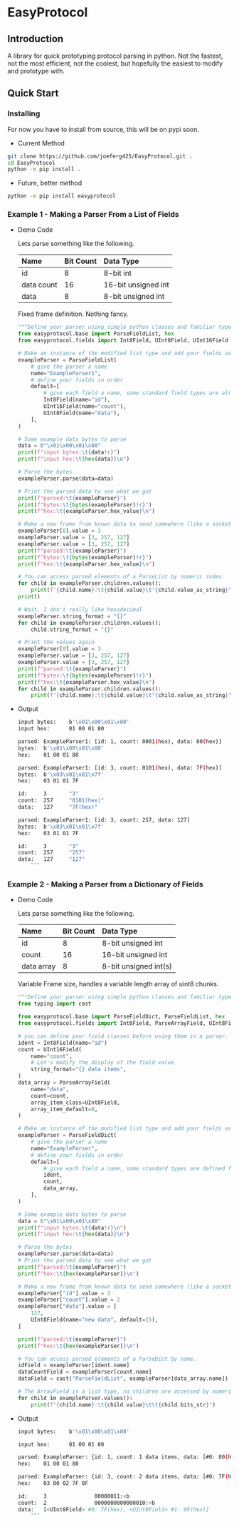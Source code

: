 # EasyProtocol

## Introduction

A library for quick prototyping protocol parsing in python. Not the fastest, not the most efficient, not the coolest, but hopefully the easiest to modify and prototype with.

## Quick Start

### Installing

For now you have to install from source, this will be on pypi soon.

- Current Method

```bash
git clone https://github.com/joeferg425/EasyProtocol.git .
cd EasyProtocol
python -m pip install .
```

- Future, better method

```bash
python -m pip install easyprotocol
```

### Example 1 - Making a Parser From a List of Fields

- Demo Code

    Lets parse something like the following.

    | Name       | Bit Count | Data Type           |
    |:--         |:--        |:--                  |
    | id         | 8         | 8-bit int           |
    | data count | 16        | 16-bit unsigned int |
    | data       | 8         | 8-bit unsigned int  |

    Fixed frame definition. Nothing fancy.

    ```python
    """Define your parser using simple python classes and familiar types."""
    from easyprotocol.base import ParseFieldList, hex
    from easyprotocol.fields import Int8Field, UInt8Field, UInt16Field

    # Make an instance of the modified list type and add your fields as the list items.
    exampleParser = ParseFieldList(
        # give the parser a name
        name="ExampleParser1",
        # define your fields in order
        default=[
            # give each field a name, some standard field types are already defined.
            Int8Field(name="id"),
            UInt16Field(name="count"),
            UInt8Field(name="data"),
        ],
    )

    # Some example data bytes to parse
    data = b"\x01\x00\x01\x80"
    print(f"input bytes:\t{data!r}")
    print(f"input hex:\t{hex(data)}\n")

    # Parse the bytes
    exampleParser.parse(data=data)

    # Print the parsed data to see what we got
    print(f"parsed:\t{exampleParser}")
    print(f"bytes:\t{bytes(exampleParser)!r}")
    print(f"hex:\t{exampleParser.hex_value}\n")

    # Make a new frame from known data to send somewhere (like a socket)
    exampleParser[0].value = 3
    exampleParser.value = [3, 257, 127]
    exampleParser.value = [3, 257, 127]
    print(f"parsed:\t{exampleParser}")
    print(f"bytes:\t{bytes(exampleParser)!r}")
    print(f"hex:\t{exampleParser.hex_value}\n")

    # You can access parsed elements of a ParseList by numeric index.
    for child in exampleParser.children.values():
        print(f'{child.name}:\t{child.value}\t"{child.value_as_string}"')
    print()

    # Wait, I don't really like hexadecimal
    exampleParser.string_format = "{}"
    for child in exampleParser.children.values():
        child.string_format = "{}"

    # Print the values again
    exampleParser[0].value = 3
    exampleParser.value = [3, 257, 127]
    exampleParser.value = [3, 257, 127]
    print(f"parsed:\t{exampleParser}")
    print(f"bytes:\t{bytes(exampleParser)!r}")
    print(f"hex:\t{exampleParser.hex_value}\n")
    for child in exampleParser.children.values():
        print(f'{child.name}:\t{child.value}\t"{child.value_as_string}"')
    ```

- Output

    ```bash
    input bytes:    b'\x01\x00\x01\x80'
    input hex:      01 00 01 80

    parsed: ExampleParser1: [id: 1, count: 0001(hex), data: 80(hex)]
    bytes:  b'\x01\x00\x01\x80'
    hex:    01 00 01 80

    parsed: ExampleParser1: [id: 3, count: 0101(hex), data: 7F(hex)]
    bytes:  b'\x03\x01\x01\x7f'
    hex:    03 01 01 7F

    id:     3       "3"
    count:  257     "0101(hex)"
    data:   127     "7F(hex)"

    parsed: ExampleParser1: [id: 3, count: 257, data: 127]
    bytes:  b'\x03\x01\x01\x7f'
    hex:    03 01 01 7F

    id:     3       "3"
    count:  257     "257"
    data:   127     "127"
        ```

### Example 2 - Making a Parser from a Dictionary of Fields

- Demo Code

    Lets parse something like the following.

    | Name       | Bit Count | Data Type              |
    |:--         |:--        |:--                     |
    | id         | 8         | 8-bit unsigned int     |
    | count      | 16        | 16-bit unsigned int    |
    | data array | 8         | 8-bit unsigned int(s)  |

    Variable Frame size, handles a variable length array of uint8 chunks.

    ```python
    """Define your parser using simple python classes and familiar types."""
    from typing import cast

    from easyprotocol.base import ParseFieldDict, ParseFieldList, hex
    from easyprotocol.fields import Int8Field, ParseArrayField, UInt8Field, UInt16Field

    # you can define your field classes before using them in a parser.
    ident = Int8Field(name="id")
    count = UInt16Field(
        name="count",
        # Let's modify the display of the field value
        string_format="{} data items",
    )
    data_array = ParseArrayField(
        name="data",
        count=count,
        array_item_class=UInt8Field,
        array_item_default=0,
    )

    # Make an instance of the modified list type and add your fields as the list items.
    exampleParser = ParseFieldDict(
        # give the parser a name
        name="ExampleParser",
        # define your fields in order
        default=[
            # give each field a name, some standard types are defined for you.
            ident,
            count,
            data_array,
        ],
    )

    # Some example data bytes to parse
    data = b"\x01\x00\x01\x80"
    print(f"input bytes:\t{data!r}\n")
    print(f"input hex:\t{hex(data)}\n")

    # Parse the bytes
    exampleParser.parse(data=data)
    # Print the parsed data to see what we got
    print(f"parsed:\t{exampleParser}")
    print(f"hex:\t{hex(exampleParser)}\n")

    # Make a new frame from known data to send somewhere (like a socket)
    exampleParser["id"].value = 3
    exampleParser["count"].value = 2
    exampleParser["data"].value = [
        127,
        UInt8Field(name="new data", default=15),
    ]

    print(f"parsed:\t{exampleParser}")
    print(f"hex:\t{hex(exampleParser)}\n")

    # You can access parsed elements of a ParseDict by name.
    idField = exampleParser[ident.name]
    dataCountField = exampleParser[count.name]
    dataField = cast("ParseFieldList", exampleParser[data_array.name])

    # The ArrayField is a list type, so children are accessed by numeric index.
    for child in exampleParser.values():
        print(f"{child.name}:\t{child.value}\t\t{child.bits_str}")
    ```

- Output

    ```bash
    input bytes:    b'\x01\x00\x01\x80'

    input hex:      01 00 01 80

    parsed: ExampleParser: {id: 1, count: 1 data items, data: [#0: 80(hex)]}
    hex:    01 00 01 80

    parsed: ExampleParser: {id: 3, count: 2 data items, data: [#0: 7F(hex), #1: 0F(hex)]}
    hex:    03 00 02 7F 0F

    id:     3               00000011:<b
    count:  2               0000000000000010:<b
    data:   [<UInt8Field> #0: 7F(hex), <UInt8Field> #1: 0F(hex)]            0111111100001111:<b
        ```
